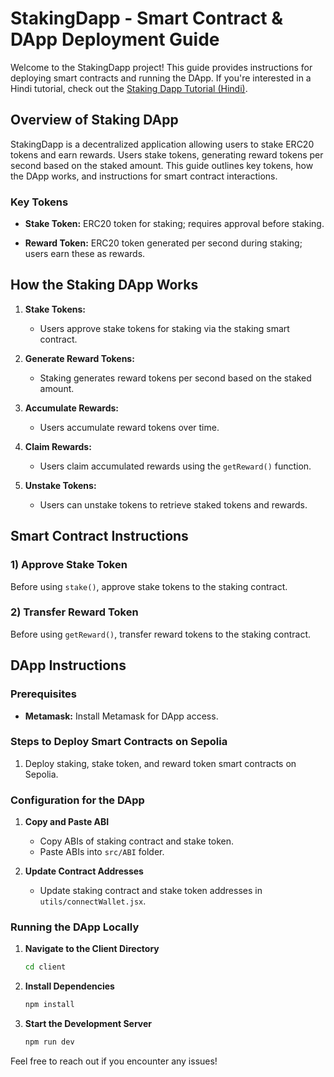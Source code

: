 ﻿# StakingDapp - Smart Contract & DApp Deployment Guide

Welcome to the StakingDapp project! This guide provides instructions for deploying smart contracts and running the DApp. If you're interested in a Hindi tutorial, check out the [Staking Dapp Tutorial (Hindi)](https://www.youtube.com/@CodeEater21).

## Overview of Staking DApp

StakingDapp is a decentralized application allowing users to stake ERC20 tokens and earn rewards. Users stake tokens, generating reward tokens per second based on the staked amount. This guide outlines key tokens, how the DApp works, and instructions for smart contract interactions.

### Key Tokens

- **Stake Token:** ERC20 token for staking; requires approval before staking.
  
- **Reward Token:** ERC20 token generated per second during staking; users earn these as rewards.

## How the Staking DApp Works

1. **Stake Tokens:**
   - Users approve stake tokens for staking via the staking smart contract.

2. **Generate Reward Tokens:**
   - Staking generates reward tokens per second based on the staked amount.

3. **Accumulate Rewards:**
   - Users accumulate reward tokens over time.

4. **Claim Rewards:**
   - Users claim accumulated rewards using the `getReward()` function.

5. **Unstake Tokens:**
   - Users can unstake tokens to retrieve staked tokens and rewards.

## Smart Contract Instructions

### 1) Approve Stake Token
Before using `stake()`, approve stake tokens to the staking contract.

### 2) Transfer Reward Token
Before using `getReward()`, transfer reward tokens to the staking contract.

## DApp Instructions

### Prerequisites
- **Metamask:** Install Metamask for DApp access.

### Steps to Deploy Smart Contracts on Sepolia
1. Deploy staking, stake token, and reward token smart contracts on Sepolia.
   
### Configuration for the DApp

1. **Copy and Paste ABI**
   - Copy ABIs of staking contract and stake token.
   - Paste ABIs into `src/ABI` folder.

2. **Update Contract Addresses**
   - Update staking contract and stake token addresses in `utils/connectWallet.jsx`.

### Running the DApp Locally

1. **Navigate to the Client Directory**
   ```bash
   cd client
   ```

2. **Install Dependencies**
   ```bash
   npm install
   ```

3. **Start the Development Server**
   ```bash
   npm run dev
   ```

Feel free to reach out if you encounter any issues!
